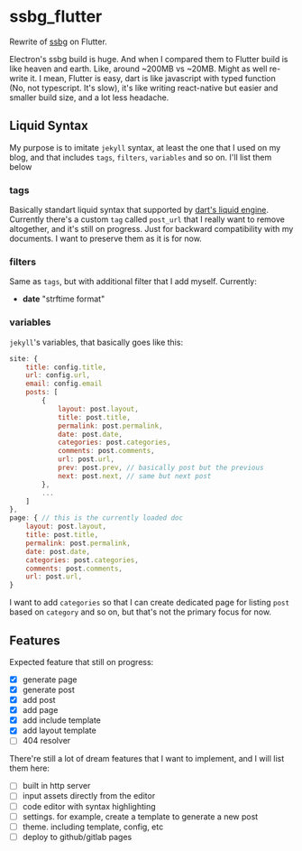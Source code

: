 # ssbg_flutter

Rewrite of [ssbg][ssbg] on Flutter.

Electron's ssbg build is huge. And when I compared them to Flutter build is like heaven and earth. Like, around ~200MB vs ~20MB. Might as well re-write it. I mean, Flutter is easy, dart is like javascript with typed function (No, not typescript. It's slow), it's like writing react-native but easier and smaller build size, and a lot less headache.

[ssbg]: https://github.com/rzlslch/ssbg

## Liquid Syntax

My purpose is to imitate `jekyll` syntax, at least the one that I used on my blog, and that includes `tags`, `filters`, `variables` and so on. I'll list them below

### tags

Basically standart liquid syntax that supported by [dart's liquid engine][liquid_engine].  
Currently there's a custom `tag` called `post_url` that I really want to remove altogether, and it's still on progress. Just for backward compatibility with my documents. I want to preserve them as it is for now.

[liquid_engine]: https://pub.dev/documentation/liquid_engine/latest/

### filters

Same as `tags`, but with additional filter that I add myself. Currently:

- **date** "strftime format"

### variables

`jekyll`'s variables, that basically goes like this:

```javascript
site: {
    title: config.title,
    url: config.url,
    email: config.email
    posts: [
        {
            layout: post.layout,
            title: post.title,
            permalink: post.permalink,
            date: post.date,
            categories: post.categories,
            comments: post.comments,
            url: post.url,
            prev: post.prev, // basically post but the previous
            next: post.next, // same but next post
        },
        ...
    ]
},
page: { // this is the currently loaded doc
    layout: post.layout,
    title: post.title,
    permalink: post.permalink,
    date: post.date,
    categories: post.categories,
    comments: post.comments,
    url: post.url,
}
```

I want to add `categories` so that I can create dedicated page for listing `post` based on `category` and so on, but that's not the primary focus for now.

## Features

Expected feature that still on progress:

- [x] generate page
- [x] generate post
- [x] add post
- [x] add page
- [x] add include template
- [x] add layout template
- [ ] 404 resolver

There're still a lot of dream features that I want to implement, and I will list them here:

- [ ] built in http server
- [ ] input assets directly from the editor
- [ ] code editor with syntax highlighting
- [ ] settings. for example, create a template to generate a new post
- [ ] theme. including template, config, etc
- [ ] deploy to github/gitlab pages

